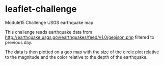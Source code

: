 # leaflet-challenge
Module15 Challenge USGS earthquake map

This challenge reads earthquake data from http://earthquake.usgs.gov/earthquakes/feed/v1.0/geojson.php filtered to previous day.

The data is then plotted on a geo map with the size of the circle plot relative to the magnitude and the color relative to the depth of the earthquake.


